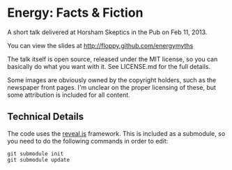 Energy: Facts & Fiction
=======================

A short talk delivered at Horsham Skeptics in the Pub on Feb 11, 2013.

You can view the slides at http://floppy.github.com/energymyths

The talk itself is open source, released under the MIT license, so you can basically do what you want with it. See LICENSE.md
for the full details.

Some images are obviously owned by the copyright holders, such as the newspaper front pages. I'm unclear on the proper 
licensing of these, but some attribution is included for all content.

Technical Details
-----------------

The code uses the [reveal.js](https://github.com/hakimel/reveal.js) framework. This is included as a submodule, so 
you need to do the following commands in order to edit:

    git submodule init
    git submodule update
